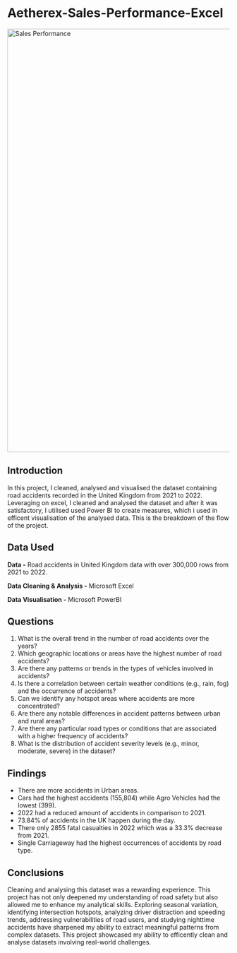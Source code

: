 # Aetherex-Sales-Performance-Excel

<img width="959" alt="Sales Performance" src="https://github.com/Elohorzino-Okpobrisi/Aetherex-Sales-Performance.github.io/assets/137432456/4b45e842-5a92-438f-a62e-09b6b13f6539">


## Introduction
In this project, I cleaned, analysed and visualised the dataset containing road accidents recorded in the United Kingdom from 2021 to 2022. Leveraging on excel, I cleaned and analysed the dataset and after it was satisfactory, I utilised used Power BI to create measures, which i used in efficent visualisation of the analysed data. This is the breakdown of the flow of the project. 

## Data Used

**Data -** Road accidents in United Kingdom data with over 300,000 rows from 2021 to 2022.

**Data Cleaning & Analysis -** Microsoft Excel

**Data Visualisation -** Microsoft PowerBI

## Questions

1. What is the overall trend in the number of road accidents over the years?
2. Which geographic locations or areas have the highest number of road accidents?
3. Are there any patterns or trends in the types of vehicles involved in accidents?
4. Is there a correlation between certain weather conditions (e.g., rain, fog) and the occurrence of accidents?
5. Can we identify any hotspot areas where accidents are more concentrated?
6. Are there any notable differences in accident patterns between urban and rural areas?
7. Are there any particular road types or conditions that are associated with a higher frequency of accidents?
8. What is the distribution of accident severity levels (e.g., minor, moderate, severe) in the dataset?

## Findings

- There are more accidents in Urban areas.
- Cars had the highest accidents (155,804) while Agro Vehicles had the lowest (399).
- 2022 had a reduced amount of accidents in comparison to 2021.
- 73.84% of accidents in the UK happen during the day.
- There only 2855 fatal casualties in 2022 which was a 33.3% decrease from 2021.
- Single Carriageway had the highest occurrences of accidents by road type.

## Conclusions

Cleaning and analysing this dataset was a rewarding experience. This project has not only deepened my understanding of road safety but also allowed me to enhance my analytical skills. Exploring seasonal variation, identifying intersection hotspots, analyzing driver distraction and speeding trends, addressing vulnerabilities of road users, and studying nighttime accidents have sharpened my ability to extract meaningful patterns from complex datasets. This project showcased my ability to efficently clean and analyse datasets involving real-world challenges.
